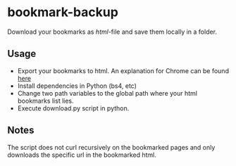 # bookmark-backup
Download your bookmarks as *html*-file and save them locally in a folder.

## Usage
* Export your bookmarks to html. An explanation for Chrome can be found [here](https://support.google.com/chrome/answer/96816?hl=en)
* Install dependencies in Python (bs4, etc)
* Change two path variables to the global path where your html bookmarks list lies.
* Execute download.py script in python.

## Notes
The script does not curl recursively on the bookmarked pages and only downloads the specific url in the bookmarked html.
